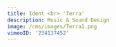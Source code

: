 ```yaml
---
title: Ident <br> 'Terra'
description: Music & Sound Design
image: /cms/images/Terra1.png
vimeoID: '234137452'
---
```



